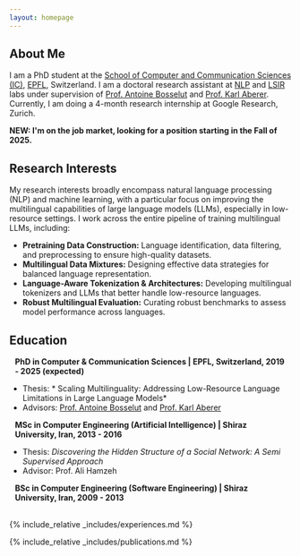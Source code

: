 ```yaml
---
layout: homepage
---
```


## About Me

I am a PhD student at the
[School of Computer and Communication Sciences (IC)](http://ic.epfl.ch/),
[EPFL](http://www.epfl.ch/), Switzerland. I am a doctoral research assistant at
[NLP](https://nlp.epfl.ch/) and [LSIR](https://www.epfl.ch/labs/lsir/) labs
under supervision of [Prof. Antoine Bosselut](https://atcbosselut.github.io/)
and [Prof. Karl Aberer](https://people.epfl.ch/karl.aberer?lang=en).
Currently, I am doing a 4-month research internship at Google Research, Zurich.

**NEW: I'm on the job market, looking for a position starting in the Fall of 2025.**

## Research Interests

My research interests broadly encompass natural language processing (NLP) and machine learning, with a particular focus on improving the multilingual capabilities of large language models (LLMs), especially in low-resource settings.
I work across the entire pipeline of training multilingual LLMs, including:
<!-- constructing high-quality pretraining datasets (language identification, filtering, and preprocessing), designing effective multilingual data mixtures, developing language-aware tokenization and architectures, and curating robust multilingual evaluation datasets. My current research focus is: -->
- **Pretraining Data Construction:** Language identification, data filtering, and preprocessing to ensure high-quality datasets.
- **Multilingual Data Mixtures:** Designing effective data strategies for balanced language representation.
- **Language-Aware Tokenization & Architectures:** Developing multilingual tokenizers and LLMs that better handle low-resource languages.
- **Robust Multilingual Evaluation:** Curating robust benchmarks to assess model performance across languages.

<!-- ## News

- **[Feb. 2020]** Our paper about incremental learning is accepted to CVPR 2020.
- **[Feb. 2020]** We will host the ACM Multimedia Asia 2020 conference in Singapore!
- **[Sept. 2019]** Our paper about few-shot learning is accepted to NeurIPS 2019.
- **[Mar. 2019]** Our paper about few-shot learning is accepted to CVPR 2019. -->

## Education

<h4 style="margin:0 10px 0;">PhD in Computer & Communication Sciences | EPFL, Switzerland, 2019 - 2025 (expected)</h4>

- Thesis: * Scaling Multilinguality: Addressing Low-Resource Language Limitations in Large Language Models*
- Advisors: [Prof. Antoine Bosselut](https://atcbosselut.github.io/) and [Prof. Karl Aberer](https://people.epfl.ch/karl.aberer?lang=en)

<h4 style="margin:0 10px 0;">MSc in Computer Engineering (Artificial Intelligence) | Shiraz University, Iran, 2013 - 2016</h4>

- Thesis: *Discovering the Hidden Structure of a Social Network: A Semi Supervised Approach*
- Advisor: Prof. Ali Hamzeh

<h4 style="margin:0 10px 0;">BSc in Computer Engineering (Software Engineering) | Shiraz University, Iran, 2009 - 2013</h4>

<br>

<!-- ## Work Experience -->

<!-- - **Research Intern**, Google Research, Zurich, Switzerland, Jan. - Apr. 2025
- **Doctoral Research Assistant**, EPFL, Switzerland, 2019 - present
- **Research Assistant**, Machine Learning and Optimization Laboratory, EPFL, Switzerland Aug. 2018 - Aug. 2019
- **Research Intern**, Data Analytics Laboratory, ETH, Zurich, Switzerland May-July 2017
- **Research Assistant**, Max Planck Institute for Software Systems, Kaiserslautern, Germany Feb. - Apr. 2017
- **R&D Engineer**, Center of Intelligent Vision & Image Processing, Shiraz University, Shiraz, Iran 2016-2017 -->

{% include_relative _includes/experiences.md %}

{% include_relative _includes/publications.md %}

<!-- {% include_relative _includes/services.md %} -->
